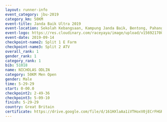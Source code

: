 ```yaml
---
layout: runner-info 
event_category: jbu-2019 
category_km: 50KM 
event-title: Janda Baik Ultra 2019
event-location: Sekolah Kebangsaan, Kampung Janda Baik, Bentong, Pahang, Malaysia 
event-logo: https://res.cloudinary.com/raceyaya/image/upload/v1569217009/logo/janda-baik_vch1pc.jpg 
event-date: 2019-09-14 
checkpoint-name2: Split 1 E Farm 
checkpoint-name3: Split 2 ATV 
overall_rank: 1
gender_rank: 1
category_rank: 1
bib: 51018
name: NICHOLAS ODLIN
category: 50KM Men Open
gender: Male
time: 5-29-29
start: 0-00.0
checkpoint2: 2-49-36
checkpoint3: 5-09-10
finish: 5-29-29
country: Great Britain
certificate: https://drive.google.com/file/d/161HXlaAa1iVTHoxV0jECrFHGRfGcONU8/view?usp=sharing
---
```

